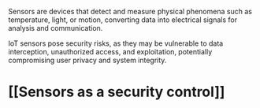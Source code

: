 Sensors are devices that detect and measure physical phenomena such as temperature, light, or motion, converting data into electrical signals for analysis and communication.

IoT sensors pose security risks, as they may be vulnerable to data interception, unauthorized access, and exploitation, potentially compromising user privacy and system integrity.

# [[Sensors as a security control]]